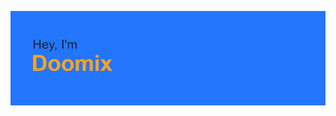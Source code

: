 [![MasterHead](https://github.com/REALDoomix/REALDoomix/blob/main/header.png?raw=true)](https://github.com/REALDoomix)
